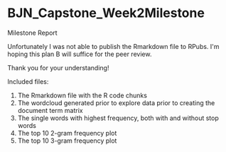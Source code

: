 # BJN_Capstone_Week2Milestone
Milestone Report 


Unfortunately I was not able to publish the Rmarkdown file to RPubs.  I'm hoping this plan B will suffice for the peer review.  

Thank you for your understanding!

Included files:  
1. The Rmarkdown file with the R code chunks 
2. The wordcloud generated prior to explore data prior to creating the document term matrix  
3. The single words with highest frequency, both with and without stop words
4. The top 10 2-gram frequency plot 
5. The top 10 3-gram frequency plot
